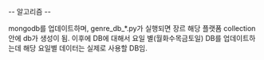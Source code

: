 -- 알고리즘 --

mongodb를 업데이트하며, genre_db_*.py가 실행되면 장르 해당 플랫폼 collection안에 db가 생성이 됨.
이후에 DB에 대해서 요일 별(월화수목금토일) DB를 업데이트하는데 해당 요일별 데이터는 실제로 사용할 DB임.
